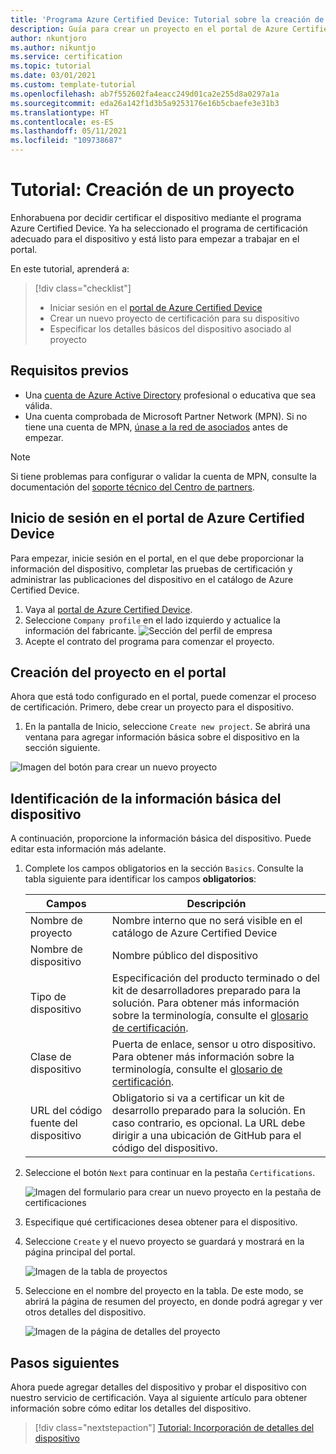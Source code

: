 ```yaml
---
title: 'Programa Azure Certified Device: Tutorial sobre la creación de un proyecto'
description: Guía para crear un proyecto en el portal de Azure Certified Device
author: nkuntjoro
ms.author: nikuntjo
ms.service: certification
ms.topic: tutorial
ms.date: 03/01/2021
ms.custom: template-tutorial
ms.openlocfilehash: ab7f552602fa4eacc249d01ca2e255d8a0297a1a
ms.sourcegitcommit: eda26a142f1d3b5a9253176e16b5cbaefe3e31b3
ms.translationtype: HT
ms.contentlocale: es-ES
ms.lasthandoff: 05/11/2021
ms.locfileid: "109738687"
---
```

# <a name="tutorial-create-your-project"></a>Tutorial: Creación de un proyecto

Enhorabuena por decidir certificar el dispositivo mediante el programa Azure Certified Device. Ya ha seleccionado el programa de certificación adecuado para el dispositivo y está listo para empezar a trabajar en el portal.

En este tutorial, aprenderá a:

> [!div class="checklist"]
> * Iniciar sesión en el [portal de Azure Certified Device](https://certify.azure.com/)
> * Crear un nuevo proyecto de certificación para su dispositivo
> * Especificar los detalles básicos del dispositivo asociado al proyecto

## <a name="prerequisites"></a>Requisitos previos


- Una [cuenta de Azure Active Directory](https://docs.microsoft.com/azure/active-directory/fundamentals/active-directory-whatis) profesional o educativa que sea válida.
- Una cuenta comprobada de Microsoft Partner Network (MPN). Si no tiene una cuenta de MPN, [únase a la red de asociados](https://partner.microsoft.com/) antes de empezar. 

> [!NOTE] 
> Si tiene problemas para configurar o validar la cuenta de MPN, consulte la documentación del [soporte técnico del Centro de partners](https://docs.microsoft.com/partner-center).


## <a name="signing-into-the-azure-certified-device-portal"></a>Inicio de sesión en el portal de Azure Certified Device

Para empezar, inicie sesión en el portal, en el que debe proporcionar la información del dispositivo, completar las pruebas de certificación y administrar las publicaciones del dispositivo en el catálogo de Azure Certified Device.

1. Vaya al [portal de Azure Certified Device](https://certify.azure.com).
1. Seleccione `Company profile` en el lado izquierdo y actualice la información del fabricante.
   ![Sección del perfil de empresa](./media/images/company-profile.png)
1. Acepte el contrato del programa para comenzar el proyecto.

## <a name="creating-your-project-on-the-portal"></a>Creación del proyecto en el portal

Ahora que está todo configurado en el portal, puede comenzar el proceso de certificación. Primero, debe crear un proyecto para el dispositivo.

1. En la pantalla de Inicio, seleccione `Create new project`. Se abrirá una ventana para agregar información básica sobre el dispositivo en la sección siguiente.

 ![Imagen del botón para crear un nuevo proyecto](./media/images/create-new-project.png)

## <a name="identifying-basic-device-information"></a>Identificación de la información básica del dispositivo

A continuación, proporcione la información básica del dispositivo. Puede editar esta información más adelante.

1. Complete los campos obligatorios en la sección `Basics`. Consulte la tabla siguiente para identificar los campos **obligatorios**:

    | Campos                  | Descripción                                                                                                                         |
    |------------------------|-------------------------------------------------------------------------------------------------------------------------------------|
    | Nombre de proyecto           | Nombre interno que no será visible en el catálogo de Azure Certified Device                                                        |
    | Nombre de dispositivo            | Nombre público del dispositivo                                                                                                |
    | Tipo de dispositivo            | Especificación del producto terminado o del kit de desarrolladores preparado para la solución.     Para obtener más información sobre la terminología, consulte el [glosario de certificación](./resources-glossary.md).                                                                     |
    | Clase de dispositivo           | Puerta de enlace, sensor u otro dispositivo.  Para obtener más información sobre la terminología, consulte el [glosario de certificación](./resources-glossary.md).                                                                    |
    | URL del código fuente del dispositivo | Obligatorio si va a certificar un kit de desarrollo preparado para la solución. En caso contrario, es opcional. La URL debe dirigir a una ubicación de GitHub para el código del dispositivo. |
1. Seleccione el botón `Next` para continuar en la pestaña `Certifications`.

    ![Imagen del formulario para crear un nuevo proyecto en la pestaña de certificaciones](./media/images/create-new-project-certificationswindow.png)

1. Especifique qué certificaciones desea obtener para el dispositivo.
1. Seleccione `Create` y el nuevo proyecto se guardará y mostrará en la página principal del portal.

    ![Imagen de la tabla de proyectos](./media/images/project-table.png)

1. Seleccione en el nombre del proyecto en la tabla. De este modo, se abrirá la página de resumen del proyecto, en donde podrá agregar y ver otros detalles del dispositivo.

    ![Imagen de la página de detalles del proyecto](./media/images/device-details-section.png)

## <a name="next-steps"></a>Pasos siguientes

Ahora puede agregar detalles del dispositivo y probar el dispositivo con nuestro servicio de certificación. Vaya al siguiente artículo para obtener información sobre cómo editar los detalles del dispositivo.
> [!div class="nextstepaction"]
> [Tutorial: Incorporación de detalles del dispositivo](tutorial-02-adding-device-details.md)
